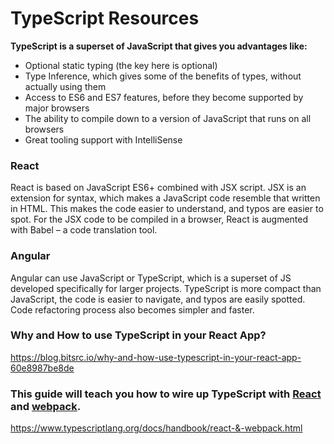 # TypeScript Resources



**TypeScript is a superset of JavaScript that gives you advantages like:**

- Optional static typing (the key here is optional)
- Type Inference, which gives some of the benefits of types, without actually using them
- Access to ES6 and ES7 features, before they become supported by major browsers
- The ability to compile down to a version of JavaScript that runs on all browsers
- Great tooling support with IntelliSense

### React

React is based on JavaScript ES6+ combined with JSX script. JSX is an extension for syntax, which makes a JavaScript code resemble that written in HTML. This makes the code easier to understand, and typos are easier to spot. For the JSX code to be compiled in a browser, React is augmented with Babel – a code translation tool.

### Angular

Angular can use JavaScript or TypeScript, which is a superset of JS developed specifically for larger projects. TypeScript is more compact than JavaScript, the code is easier to navigate, and typos are easily spotted. Code refactoring process also becomes simpler and faster.

### Why and How to use TypeScript in your React App?

https://blog.bitsrc.io/why-and-how-use-typescript-in-your-react-app-60e8987be8de

### This guide will teach you how to wire up TypeScript with [React](https://reactjs.org/) and [webpack](https://webpack.js.org/).

https://www.typescriptlang.org/docs/handbook/react-&-webpack.html







